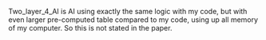 Two_layer_4_AI is AI using exactly the same logic with my code, but with even larger pre-computed table compared to my code, using up all memory of my computer. So this is not stated in the paper.
